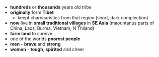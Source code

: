 - **hundreds** or **thousands** years old tribe
- **originally** form **Tibet**
	- keept charecaristics from that region (short, dark complection)
- **now** live in **small traditional villages** in **SE Asia** (maountanus parts of China, Laos, Burma, Vietnam, N Thiland)
- **farm land** to survive
- one of the worlds **poorest people**
- **men** - **brave** and **strong**
- **women** - **tough**, **spirited** and cheer